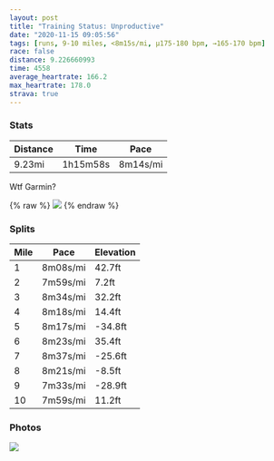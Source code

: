 ```yaml
---
layout: post
title: "Training Status: Unproductive"
date: "2020-11-15 09:05:56"
tags: [runs, 9-10 miles, <8m15s/mi, μ175-180 bpm, →165-170 bpm]
race: false
distance: 9.226660993
time: 4558
average_heartrate: 166.2
max_heartrate: 178.0
strava: true
---
```


### Stats

| Distance | Time | Pace |
|----------|------|------|
|9.23mi|1h15m58s|8m14s/mi|

Wtf Garmin?

{% raw %}
<img src='https://maps.googleapis.com/maps/api/staticmap?maptype=roadmap&path=enc:wbwwFhksbMX}@GE?Ip@yCc@y@e@QQQo@gAmA_@iBaAi@@m@UGi@qBkAcAmAiAo@}BoBc@W?VOB}D{CU]sC}AqDwCe@Oc@k@}@W_BsAiAi@g@o@oEcCIOc@Qm@aAWSoBu@mC{AeCuBwDeB_Co@YYg@eBw@YINk@c@MTSDgAw@_AeAf@mB?s@G?COp@y@Z}@F}@f@w@XoB?kAQk@@s@QWiA}@?]b@cAAYMWDm@Q_@_A_Ay@wAcAqBuCkBaFsBm@KaAy@cAi@w@_AY}BWq@[k@}@k@y@Q_Hd@oBc@c@[cAmAoCkFsDqDsAmBoAcCkByBi@ScAG}BF{A_@cAoAe@oA_AcB{CcCmBq@u@HuBz@gATsA?{CeAyAy@yAqB{@_BcAgFs@gAeAg@wBLaBe@_AiAy@yBm@{@oAw@wCkA}B{Ao@m@yAqCoAaF{@{@sAe@aAkAUm@WqBSa@Ii@qA}A}@c@g@I_@Do@h@c@LyA?gAp@_@`AIp@UVG\k@j@e@R_@A_Am@s@cAGq@JiAA}C^oBNqBpAkBx@eAbBg@|A\lChAlBbCv@j@nAKNOFa@?qAgBsCAo@RsAv@_@p@?j@`@z@fCvAfB~@XnFj@dBOp@FfAdA`A~AjAtAbDlCrBbA~@L\K~AuArAQvBh@bBChANlIxD|BhBhEfC~ApAT\nCdAr@p@r@`@v@rAFh@?hA]tDNrBl@`CVl@PXxAlApEhBbA|@xAtBdCrB|@b@dEtAbBz@`BGf@Rh@|@fAtC\`@zBbBhADn@I`Ae@dB]tAZ~Av@~@rAdBvERTxDjBp@fATl@TjA?~@{@rDQ`BPbAj@lAjAnAzAfAdFpB^`@n@`BBlAGfBWzAOXo@jCBz@OJA`@KTS`CGzB\j@NlBZ@y@ZZERJCJhDn@x@V\OLSp@Hf@d@tB`@\YxClAbFv@p@\?PTZ`@FOa@RBv@fAx@n@fEzAv@^hAbA~B|@fBlA\a@TIfBGxA`Bv@@fAb@fA?xAj@f@XrA~BZt@\`@zDpBnAXr@j@`@DJR`CxAt@bA?\_@b@Mv@IlCs@rBiA`BEx@Qj@?j@_AjBa@pAq@jAQbAy@~Bg@h@[~@QfAaAdBe@fC&key=AIzaSyC1MId7bFpkLXNAaYhBSTb8jLyiSqzbDtM&size=800x800&markers=color:yellow|label:S|40.7558,-73.99621&markers=color:green|label:F|40.75610000000009,-73.99678999999993'>
{% endraw %}

### Splits

| Mile | Pace | Elevation |
|------|------|-----------|
|1|8m08s/mi|42.7ft|
|2|7m59s/mi|7.2ft|
|3|8m34s/mi|32.2ft|
|4|8m18s/mi|14.4ft|
|5|8m17s/mi|-34.8ft|
|6|8m23s/mi|35.4ft|
|7|8m37s/mi|-25.6ft|
|8|8m21s/mi|-8.5ft|
|9|7m33s/mi|-28.9ft|
|10|7m59s/mi|11.2ft|

### Photos
<img src='https://dgtzuqphqg23d.cloudfront.net/v5BkJq2DWUiuTusyLIFih2_5yGdiA85LfBWRa5l_uBU-768x728.jpg'>
